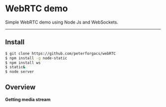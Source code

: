 WebRTC demo
===================


Simple WebRTC demo using Node Js and WebSockets. 

----------


<i class="icon-file"></i> Install
-------------

```sh
$ git clone https://github.com/peterforgacs/webRTC
$ npm install -g node-static
$ npm install ws
$ static&
$ node server
```
<i class="icon-file"></i> Overview
-------------
#### <i class="icon-trash"></i> Getting media stream
